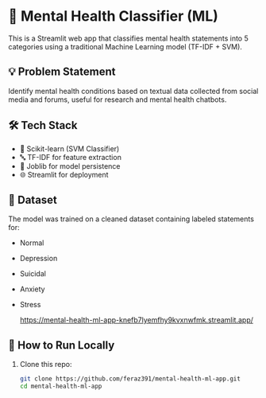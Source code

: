 # 🧠 Mental Health Classifier (ML)

This is a Streamlit web app that classifies mental health statements into 5 categories using a traditional Machine Learning model (TF-IDF + SVM).

## 💡 Problem Statement

Identify mental health conditions based on textual data collected from social media and forums, useful for research and mental health chatbots.

## 🛠️ Tech Stack

- 🧪 Scikit-learn (SVM Classifier)
- 🔤 TF-IDF for feature extraction
- 🧰 Joblib for model persistence
- 🌐 Streamlit for deployment

## 📁 Dataset

The model was trained on a cleaned dataset containing labeled statements for:
- Normal
- Depression
- Suicidal
- Anxiety
- Stress

  https://mental-health-ml-app-knefb7lyemfhy9kvxnwfmk.streamlit.app/

## 🚀 How to Run Locally

1. Clone this repo:
   ```bash
   git clone https://github.com/feraz391/mental-health-ml-app.git
   cd mental-health-ml-app
